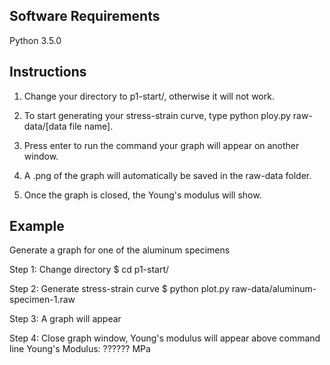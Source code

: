 Software Requirements
---------------------
Python 3.5.0

Instructions
------------
1. Change your directory to p1-start/, otherwise it will not work.

2. To start generating your stress-strain curve, type python ploy.py raw-data/[data file name].

3. Press enter to run the command your graph will appear on another window.

4. A .png of the graph will automatically be saved in the raw-data folder.

5. Once the graph is closed, the Young's modulus will show.



Example
-------
Generate a graph for one of the aluminum specimens

Step 1: Change directory
$ cd p1-start/

Step 2: Generate stress-strain curve
$ python plot.py raw-data/aluminum-specimen-1.raw

Step 3: A graph will appear

Step 4: Close graph window, Young's modulus will appear above command line
Young's Modulus: ?????? MPa



